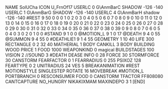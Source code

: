 NAME SolUCha
ICON U_FrnOf17
USERLC 0 G\AnmBarC SHADOW -126 -140
USERLC 1 G\AnmBarG SHADOW -126 -140
USERLC 4 G\AnmBarH shadow -126 -140
#REST      9 50 0 0 0 1 0 2 0 3 0 4 0 5 0 6 0 7 0 8 0 9 0 10 0 11 0 12 0 13 0 14 0 15 0 16 0 17 0 18 0 19 0 20 0 21 0 22 0 23 0 24 0 25 0 26 0 27 0 28 0 29 0 30 0 31 0 32 0 33 0 34 0 35 0 36 0 37 0 38 0 39 0 9 0 8 0 7 0 6 0 5 0 4 0 3 0 2 0 1 0 0
#STAND     9 1 0 0
@MOTION_L  9 1 0 17
@DEATH 9 4 0 55
@SUMMON 9 4 55 0 
#DEATHLIE1 9 1 4 55 
GEOMETRY 1 10 40
LIFE     300
RECTANGLE 0 2 32 40
MATHERIAL 1 BODY
CANKILL 3 BODY BUILDING WOOD 
PRICE 1 FOOD 1000
WEAPONKIND 0 magical
BUILDSTAGES 100
VISION 2
//SOUND 3 #DEATH DEASE
INFO 0 28
FORCE 30
STORMFORCE 30
CANSTORM
FEARFACTOR 0 1
FEARRADIUS 0 255
PSIXOZ 128
FEARTYPE 0 2
UNITRADIUS 24
VES 5
BREAKANIMATION #REST
MOTIONSTYLE SINGLESTEP
ROTATE 16
MOVEBREAK #MOTION_L
PORTBRANCH 0
RESCONSUMER FOOD 0
CANSTORM
TFACTOR FF808080
CANTCAPTURE
NO_HUNGRY
NIKAKIXMAM
MAXINDEPO 3 1
[END]
